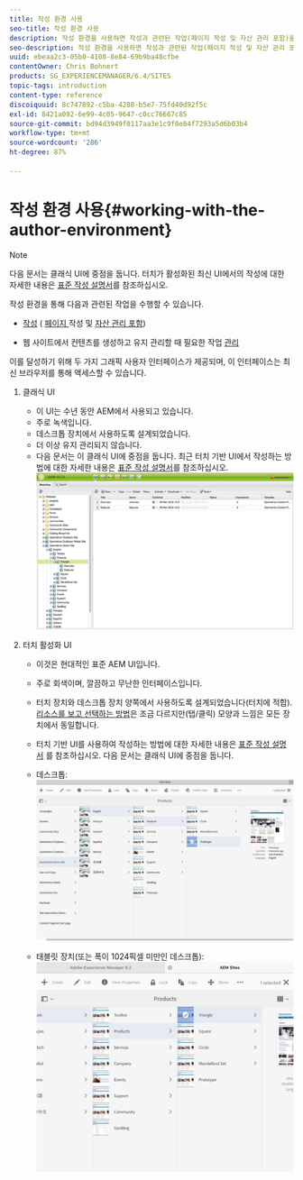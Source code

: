 ```yaml
---
title: 작성 환경 사용
seo-title: 작성 환경 사용
description: 작성 환경을 사용하면 작성과 관련된 작업(페이지 작성 및 자산 관리 포함)을 수행하고 웹 사이트에서 컨텐츠를 생성 및 유지 관리할 때 필요한 작업을 관리할 수 있습니다.
seo-description: 작성 환경을 사용하면 작성과 관련된 작업(페이지 작성 및 자산 관리 포함)을 수행하고 웹 사이트에서 컨텐츠를 생성 및 유지 관리할 때 필요한 작업을 관리할 수 있습니다.
uuid: ebeaa2c3-05b0-4108-8e84-69b9ba48cfbe
contentOwner: Chris Bohnert
products: SG_EXPERIENCEMANAGER/6.4/SITES
topic-tags: introduction
content-type: reference
discoiquuid: 8c747892-c5ba-4288-b5e7-75fd40d92f5c
exl-id: 8421a092-6e99-4c05-9647-c0cc76667c85
source-git-commit: bd94d3949f0117aa3e1c9f0e84f7293a5d6b03b4
workflow-type: tm+mt
source-wordcount: '286'
ht-degree: 87%

---
```


# 작성 환경 사용{#working-with-the-author-environment}

>[!NOTE]
>
>다음 문서는 클래식 UI에 중점을 둡니다. 터치가 활성화된 최신 UI에서의 작성에 대한 자세한 내용은 [표준 작성 설명서](/help/assets/assets.md)를 참조하십시오.

작성 환경을 통해 다음과 관련된 작업을 수행할 수 있습니다.

* [작성](/help/sites-authoring/author.md) ( [페이지 ](/help/sites-authoring/qg-page-authoring.md) 작성 및  [자산 관리 포함](/help/assets/assets.md))

* 웹 사이트에서 컨텐츠를 생성하고 유지 관리할 때 필요한 작업 [관리](/help/sites-administering/administer-best-practices.md)

이를 달성하기 위해 두 가지 그래픽 사용자 인터페이스가 제공되며, 이 인터페이스는 최신 브라우저를 통해 액세스할 수 있습니다.

1. 클래식 UI

   * 이 UI는 수년 동안 AEM에서 사용되고 있습니다.
   * 주로 녹색입니다.
   * 데스크톱 장치에서 사용하도록 설계되었습니다.
   * 더 이상 유지 관리되지 않습니다.
   * 다음 문서는 이 클래식 UI에 중점을 둡니다. 최근 터치 기반 UI에서 작성하는 방법에 대한 자세한 내용은 [표준 작성 설명서](/help/sites-authoring/author.md)를 참조하십시오.
   ![chlimage_1-149](assets/chlimage_1-149.png)

1. 터치 활성화 UI

   * 이것은 현대적인 표준 AEM UI입니다.
   * 주로 회색이며, 깔끔하고 무난한 인터페이스입니다.
   * 터치 장치와 데스크톱 장치 양쪽에서 사용하도록 설계되었습니다(터치에 적합). [리소스를 보고 선택하는 방법](/help/sites-authoring/basic-handling.md)은 조금 다르지만(탭/클릭) 모양과 느낌은 모든 장치에서 동일합니다. 
   * 터치 기반 UI를 사용하여 작성하는 방법에 대한 자세한 내용은 [표준 작성 설명서](/help/sites-authoring/author.md) 를 참조하십시오. 다음 문서는 클래식 UI에 중점을 둡니다.

   * 데스크톱:
   ![chlimage_1-150](assets/chlimage_1-150.png)

   * 태블릿 장치(또는 폭이 1024픽셀 미만인 데스크톱):
   ![chlimage_1-7](assets/chlimage_1-7.jpeg)
